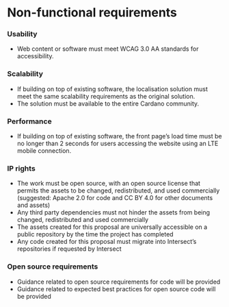 # Non-functional requirements

### Usability

* Web content or software must meet WCAG 3.0 AA standards for accessibility.

### Scalability

* If building on top of existing software, the localisation solution must meet the same scalability requirements as the original solution.&#x20;
* The solution must be available to the entire Cardano community.

### Performance

* If building on top of existing software, the front page’s load time must be no longer than 2 seconds for users accessing the website using an LTE mobile connection.

### IP rights

* The work must be open source, with an open source license that permits the assets to be changed, redistributed, and used commercially (suggested: Apache 2.0 for code and CC BY 4.0 for other documents and assets)
* Any third party dependencies must not hinder the assets from being changed, redistributed and used commercially
* The assets created for this proposal are universally accessible on a public repository by the time the project has completed
* Any code created for this proposal must migrate into Intersect’s repositories if requested by Intersect

### Open source requirements

* Guidance related to open source requirements for code will be provided
* Guidance related to expected best practices for open source code will be provided
